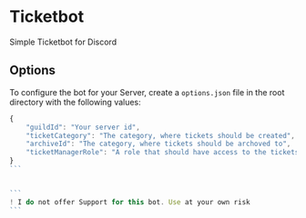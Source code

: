 # Ticketbot

Simple Ticketbot for Discord

## Options

To configure the bot for your Server, create a `options.json` file in the root directory with the following values:

````js
{
    "guildId": "Your server id",
    "ticketCategory": "The category, where tickets should be created",
    "archiveId": "The category, where tickets should be archoved to",
    "ticketManagerRole": "A role that should have access to the tickets and get pinged when one is created"
}
```


```
! I do not offer Support for this bot. Use at your own risk
```
